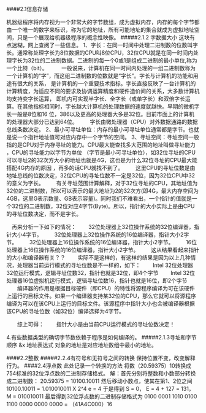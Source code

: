 ####2.1信息存储

机器级程序将内存视为一个非常大的字节数组，成为虚拟内存，内存的每个字节都由一个唯一的数字来标识，称为它的地址，所有可能地址的集合就成为虚拟地址空间，只是一个展现给机器级程序的概念性映像。
#####2.1.2 字数据大小
这块有点迷糊，网上查阅了一些信息。
1、字长：在同一时间中处理二进制数的位数叫字长。通常称处理字长为8位数据的CPU叫8位CPU，32位CPU就是在同一时间内处理字长为32位的二进制数据。二进制的每一个0或1是组成二进制的最小单位,称为一个比特（bit）。
　 　一般说来，计算机在同一时间内处理的一组二进制数称为一个计算机的“字”，而这组二进制数的位数就是“字长”。字长与计算机的功能和用途有很大的关系， 是计算机的一个重要技术指标。字长直接反映了一台计算机的计算精度，为适应不同的要求及协调运算精度和硬件造价间的关系，大多数计算机均支持变字长运算， 即机内可实现半字长、全字长（或单字长）和双倍字长运算。在其他指标相同时，字长越大计算机的处理数据的速度就越快。早期的微机字长一般是8位和16 位，386以及更高的处理器大多是32位。目前市面上的计算机的处理器大部分已达到64位。
　　字长由微处理器（CPU）对外数据通路的数据总线条数决定。
2、最小可寻址单位：内存的最小可寻址单位通常都是字节。也就是说一个指针地址值可对应内存中一个字节的空间。
3、寻址空间：寻址空间一般指的是CPU对于内存寻址的能力。CPU最大能查找多大范围的地址叫做寻址能力 ，CPU的寻址能力以字节为单位 （字节是最小可寻址单位），如32位寻址的CPU可以寻址2的32次方大小的地址也就是4G，这也是为什么32位寻址的CPU最大能搭配4G内存的原因 ，再多的话CPU就找不到了。
　　这里CPU的寻址位数是由地址总线的位数决定，32位CPU的寻址位数不一定是32位，因为32位CPU中32的意义为字长。
　　有关寻址范围计算解释，对于32位寻址的CPU，其地址值为32位的二进制数，所以可以表示的最大地址为2的32次方(即4G，最大内存空间为4GB，这里G表示数量、GB表示容量)。同时我们不难看出，一个指针的值就是一个32位的二进制数，32位对应4字节(Byte)。所以，指针的大小实际上是由CPU的寻址位数决定，而不是字长。

　再来分析一下如下的情况：
　　32位处理器上32位操作系统的32位编译器，指针大小4字节。
　　32位处理器上32位操作系统的16位编译器，指针大小2字节。
　　32位处理器上16位操作系统的16位编译器，指针大小2字节。
　　16位处理器上16位操作系统的16位编译器，指针大小2字节。
　　这从结果看起来指针的大小和编译器有关？？
　　实际不是这样的，有这样的结果是因为以上几种情况，处理器当前运行模式的寻址位数是不一样的，如下：
　　Intel 32位处理器32位运行模式，逻辑寻址位数32，指针也就是32位，即4个字节
　　Intel 32位处理器16位虚拟机运行模式，逻辑寻址位数16，指针也就是16位，即2个字节
　　编译器的作用是根据目标硬件（即CPU）的特性将源程序编译为可在该硬件上运行的目标文件。如果一个编译器支持某32位的CPU，那么它就可以将源程序编译为可以在该CPU上运行的目标文件。该源程序中指针大小也会被编译器根据该CPU的寻址位数（如32位）编译选择为4字节。

　　综上可得：
　　指针大小是由当前CPU运行模式的寻址位数决定！

4.有些数据类型的确切字节数依赖于程序是如何编译的。
#####2.1.3寻址和字节顺序
&x   地址表达式
对象的地址是对应地址数组中最小的地址。

####2.2整数
#####2.2.4有符号和无符号之间的转换
保持位置不变，改变解释行为。
####2.4浮点数
此处记录一个转换的方法
将数（20.59375）10转换成754标准的32位浮点数的二进制存储格式。
解：首先分别将整数和小数部分转换成二进制数：
20.59375 = 10100.10011
然后移动小数点，使其在第1、2位之间
10100.10011 = 1.010010011 X 2^4 e = 4
于是得到
S = 0， E = 4 + 127 = 131， M = 010010011
最后得到32位浮点数的二进制存储格式为
0100 0001 1010 0100 1100 0000 0000 0000 = （41A4C000）16

